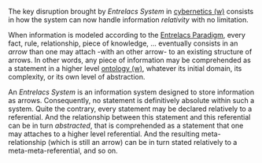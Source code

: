 The key disruption brought by _Entrelacs System_ in [cybernetics (w)](http://en.wikipedia.org/wiki/Cybernetics) consists in how the system can now handle information _relativity_ with no limitation.

When information is modeled according to the [Entrelacs Paradigm](ArrowParadigm.md), every fact, rule, relationship, piece of knowledge, ... eventually consists in an _arrow_ than one may attach -with an other arrow- to an existing structure of arrows.  In other words, any piece of information may be comprehended as a statement in a higher level [ontology (w)](http://en.wikipedia.org/wiki/Ontology_(information_science)), whatever its initial domain, its complexity, or its own level of abstraction.

An _Entrelacs System_ is an information system designed to store information as arrows. Consequently, no statement is definitively absolute within such a system. Quite the contrary, every statement may be declared relatively to a referential. And the relationship between this statement and this referential can be in turn _abstracted_, that is comprehended as a statement that one may attaches to a higher level referential. And the resulting meta-relationship (which is still an arrow) can be in turn stated relatively to a meta-meta-referential, and so on.